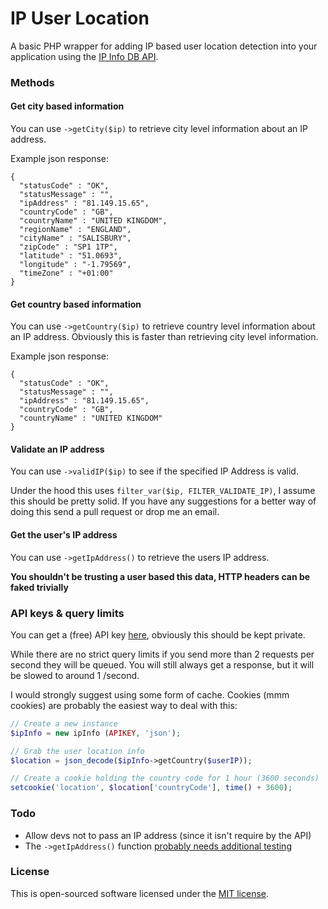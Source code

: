 IP User Location
=======

A basic PHP wrapper for adding IP based user location detection into your application using the [IP Info DB API](http://ipinfodb.com/ip_location_api.php).

### Methods

#### Get city based information
You can use `->getCity($ip)` to retrieve city level information about an IP address.

Example json response:

```
{
  "statusCode" : "OK",
  "statusMessage" : "",
  "ipAddress" : "81.149.15.65",
  "countryCode" : "GB",
  "countryName" : "UNITED KINGDOM",
  "regionName" : "ENGLAND",
  "cityName" : "SALISBURY",
  "zipCode" : "SP1 1TP",
  "latitude" : "51.0693",
  "longitude" : "-1.79569",
  "timeZone" : "+01:00"
}
```

#### Get country based information
You can use `->getCountry($ip)` to retrieve country level information about an IP address. Obviously this is faster than retrieving city level information.

Example json response:

```
{
  "statusCode" : "OK",
  "statusMessage" : "",
  "ipAddress" : "81.149.15.65",
  "countryCode" : "GB",
  "countryName" : "UNITED KINGDOM"
}
```

#### Validate an IP address
You can use `->validIP($ip)` to see if the specified IP Address is valid.

Under the hood this uses `filter_var($ip, FILTER_VALIDATE_IP)`, I assume this should be pretty solid. If you have any suggestions for a better way of doing this send a pull request or drop me an email.

#### Get the user's IP address
You can use `->getIpAddress()` to retrieve the users IP address.

**You shouldn't be trusting a user based this data, HTTP headers can be faked trivially**

### API keys & query limits
You can get a (free) API key [here](http://ipinfodb.com/register.php), obviously this should be kept private.

While there are no strict query limits if you send more than 2 requests per second they will be queued. You will still always get a response, but it will be slowed to around 1 /second.

I would strongly suggest using some form of cache. Cookies (mmm cookies) are probably the easiest way to deal with this:

```php
// Create a new instance
$ipInfo = new ipInfo (APIKEY, 'json');

// Grab the user location info
$location = json_decode($ipInfo->getCountry($userIP));

// Create a cookie holding the country code for 1 hour (3600 seconds)
setcookie('location', $location['countryCode'], time() + 3600);
```

### Todo
- Allow devs not to pass an IP address (since it isn't require by the API)
- The `->getIpAddress()` function [probably needs additional testing](http://stackoverflow.com/questions/1634782/what-is-the-most-accurate-way-to-retrieve-a-users-correct-ip-address-in-php)

### License

This is open-sourced software licensed under the [MIT license](http://beingtomgreen.mit-license.org/).